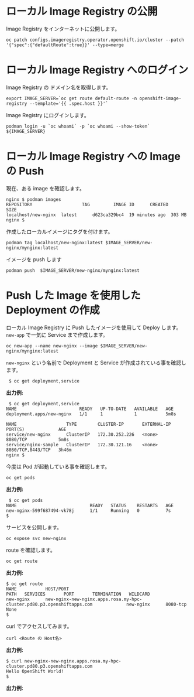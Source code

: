 
# ローカル Image Registry の公開


Image Registry をインターネットに公開します。

```
oc patch configs.imageregistry.operator.openshift.io/cluster --patch '{"spec":{"defaultRoute":true}}' --type=merge
```

# ローカル Image Registry へのログイン

Image Registry の ドメイン名を取得します。

```
export IMAGE_SERVER=`oc get route default-route -n openshift-image-registry --template='{{ .spec.host }}'`
```

Image Registry にログインします。

```
podman login -u `oc whoami` -p `oc whoami --show-token` ${IMAGE_SERVER}
```

# ローカル Image Registry への Image の Push

現在、ある image を確認します。

```
nginx $ podman images
REPOSITORY                   TAG         IMAGE ID      CREATED         SIZE
localhost/new-nginx  latest      d623ca329bc4  19 minutes ago  303 MB
nginx $ 
```

作成したローカルイメージにタグを付けます。

```
podman tag localhost/new-nginx:latest $IMAGE_SERVER/new-nginx/mynginx:latest
```

イメージを push します

```
podman push  $IMAGE_SERVER/new-nginx/mynginx:latest
```

# Push した Image を使用した Deployment の作成

ローカル Image Registry に Push したイメージを使用して Deploy します。`new-app` で一気に Service まで作成します。

```
oc new-app --name new-nginx --image $IMAGE_SERVER/new-nginx/mynginx:latest
```

`new-nginx` という名前で Deployment と Service が作成されている事を確認します。


```
 $ oc get deployment,service
```

**出力例:**

```
 $ oc get deployment,service
NAME                        READY   UP-TO-DATE   AVAILABLE   AGE
deployment.apps/new-nginx   1/1     1            1           5m8s

NAME                   TYPE        CLUSTER-IP       EXTERNAL-IP   PORT(S)             AGE
service/new-nginx      ClusterIP   172.30.252.226   <none>        8080/TCP            5m8s
service/nginx-sample   ClusterIP   172.30.121.16    <none>        8080/TCP,8443/TCP   3h46m
nginx $
```

今度は Pod が起動している事を確認します。

```
oc get pods
```

**出力例:**

```
 $ oc get pods
NAME                            READY   STATUS    RESTARTS   AGE
new-nginx-599f687494-vk78j      1/1     Running   0          7s
$ 
```



サービスを公開します。

```
oc expose svc new-nginx
```

route を確認します。

```
oc get route
```

**出力例:**

```
$ oc get route
NAME           HOST/PORT                                                                   PATH   SERVICES       PORT       TERMINATION   WILDCARD
new-nginx      new-nginx-new-nginx.apps.rosa.my-hpc-cluster.pd80.p3.openshiftapps.com             new-nginx      8080-tcp                 None
$
```

curl でアクセスしてみます。

```
curl <Route の Host名>
```

**出力例:**
```
$ curl new-nginx-new-nginx.apps.rosa.my-hpc-cluster.pd80.p3.openshiftapps.com
Hello OpenShift World!
$
```


**出力例:**
